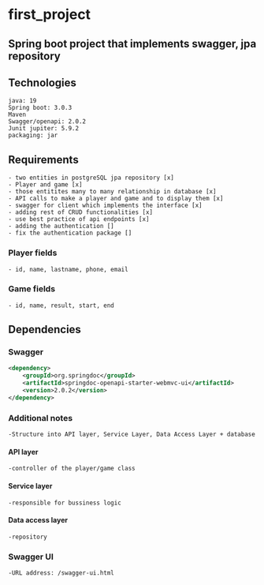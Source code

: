 # first_project


## Spring boot project that implements swagger, jpa repository

## Technologies

```
java: 19
Spring boot: 3.0.3
Maven
Swagger/openapi: 2.0.2
Junit jupiter: 5.9.2
packaging: jar
```
## Requirements 
	- two entities in postgreSQL jpa repository	[x]				
	- Player and game [x]											
	- those entitites many to many relationship in database [x]		
	- API calls to make a player and game and to display them [x]	
	- swagger for client which implements the interface [x]
	- adding rest of CRUD functionalities [x]
	- use best practice of api endpoints [x]
	- adding the authentication []
	- fix the authentication package []

### Player fields
	- id, name, lastname, phone, email

### Game fields
	- id, name, result, start, end


## Dependencies

### Swagger

```XML
<dependency>
	<groupId>org.springdoc</groupId>
	<artifactId>springdoc-openapi-starter-webmvc-ui</artifactId>
	<version>2.0.2</version>
</dependency>
```


### Additional notes
	-Structure into API layer, Service Layer, Data Access Layer + database

#### API layer
	-controller of the player/game class 


#### Service layer
	-responsible for bussiness logic

#### Data access layer
	-repository



### Swagger UI
	-URL address: /swagger-ui.html
